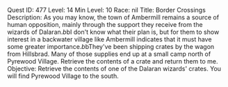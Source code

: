 Quest ID: 477
Level: 14
Min Level: 10
Race: nil
Title: Border Crossings
Description: As you may know, the town of Ambermill remains a source of human opposition, mainly through the support they receive from the wizards of Dalaran.$b$bI don't know what their plan is, but for them to show interest in a backwater village like Ambermill indicates that it must have some greater importance.$b$bThey've been shipping crates by the wagon from Hillsbrad. Many of those supplies end up at a small camp north of Pyrewood Village. Retrieve the contents of a crate and return them to me.
Objective: Retrieve the contents of one of the Dalaran wizards' crates. You will find Pyrewood Village to the south.
